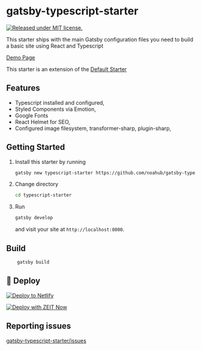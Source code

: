 # gatsby-typescript-starter

[![Released under MIT license.](https://badgen.net/github/license/micromatch/micromatch)](https://github.com/noahub/gatsby-typescript-starter/blob/master/LICENSE)

This starter ships with the main Gatsby configuration files you need to build a basic site using React and Typescript

[Demo Page](https://gatsby-basic-typescript-starter.netlify.app/)

This starter is an extension of the [Default Starter](https://github.com/gatsbyjs/gatsby-starter-default)

## Features

- Typescript installed and configured,
- Styled Components via Emotion,
- Google Fonts
- React Helmet for SEO,
- Configured image filesystem, transformer-sharp, plugin-sharp,

## Getting Started

1. Install this starter by running

   ```bash
   gatsby new typescript-starter https://github.com/noahub/gatsby-typescript-starter
   ```

2. Change directory

   ```bash
   cd typescript-starter
   ```

3. Run

   ```bash
   gatsby develop
   ```

   and visit your site at `http://localhost:8000`.

## Build

```bash
    gatsby build
```

## 💫 Deploy

[![Deploy to Netlify](https://www.netlify.com/img/deploy/button.svg)](https://app.netlify.com/start/deploy?repository=https://github.com/noahub/gatsby-typescript-starter)

[![Deploy with ZEIT Now](https://zeit.co/button)](https://zeit.co/import/project?template=https://github.com/noahub/gatsby-typescript-starter)

## Reporting issues

[gatsby-typescript-starter/issues](https://github.com/noahub/gatsby-typescript-starter/issues)
